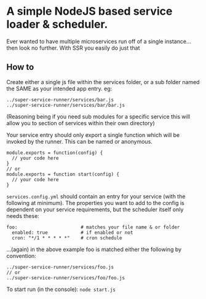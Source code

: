 # A simple NodeJS based service loader & scheduler.

Ever wanted to have multiple microservices run off of a single instance... then look no further.
With SSR you easily do just that

## How to

Create either a single js file within the services folder, or a sub folder named the SAME as your intended app entry. eg:

~~~
../super-service-runner/services/bar.js
../super-service-runner/services/bar/bar.js
~~~

(Reasoning being if you need sub modules for a specific service this will allow you to section of services within their own directory)

Your service entry should only export a single function which will be invoked by the runner. This can be named or anonymous.

~~~
module.exports = function(config) {
  // your code here
}
// or
module.exports = function start(config) {
  // your code here
}
~~~

`services.config.yml` should contain an entry for your service (with the following at minimum). The properties you want to add to the config is dependent on your service requirements, but the scheduler itself only needs these:

~~~
foo:                       # matches your file name & or folder
  enabled: true            # if enabled or not
  cron: "*/1 * * * * *"    # cron schedule
~~~

...(again) in the above example foo is matched either the following by convention:

~~~
../super-service-runner/services/foo.js
// or
../super-service-runner/services/foo/foo.js
~~~


To start run (in the console):
`node start.js`
